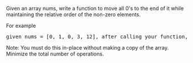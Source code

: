 Given an array nums, write a function to move all 0's to the end of it while maintaining the relative order of the non-zero elements.

For example
<pre>
given nums = [0, 1, 0, 3, 12], after calling your function, nums should be [1, 3, 12, 0, 0].
</pre>
Note:
You must do this in-place without making a copy of the array.
Minimize the total number of operations.

